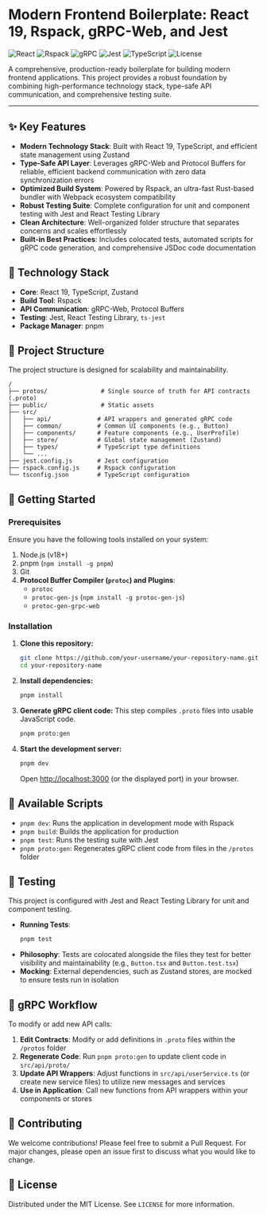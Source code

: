 # Modern Frontend Boilerplate: React 19, Rspack, gRPC-Web, and Jest

![React](https://img.shields.io/badge/React-19-blue?logo=react)
![Rspack](https://img.shields.io/badge/Rspack-Fast-orange?logo=webpack)
![gRPC](https://img.shields.io/badge/gRPC--Web-TypeSafe-green?logo=grpc)
![Jest](https://img.shields.io/badge/Tests-Jest-red?logo=jest)
![TypeScript](https://img.shields.io/badge/TypeScript-Strict-blue?logo=typescript)
![License](https://img.shields.io/badge/License-MIT-yellow.svg)

A comprehensive, production-ready boilerplate for building modern frontend applications. This project provides a robust foundation by combining high-performance technology stack, type-safe API communication, and comprehensive testing suite.

---

## ✨ Key Features

- **Modern Technology Stack**: Built with React 19, TypeScript, and efficient state management using Zustand
- **Type-Safe API Layer**: Leverages gRPC-Web and Protocol Buffers for reliable, efficient backend communication with zero data synchronization errors
- **Optimized Build System**: Powered by Rspack, an ultra-fast Rust-based bundler with Webpack ecosystem compatibility
- **Robust Testing Suite**: Complete configuration for unit and component testing with Jest and React Testing Library
- **Clean Architecture**: Well-organized folder structure that separates concerns and scales effortlessly
- **Built-in Best Practices**: Includes colocated tests, automated scripts for gRPC code generation, and comprehensive JSDoc code documentation

## 🚀 Technology Stack

- **Core**: React 19, TypeScript, Zustand
- **Build Tool**: Rspack
- **API Communication**: gRPC-Web, Protocol Buffers
- **Testing**: Jest, React Testing Library, `ts-jest`
- **Package Manager**: pnpm

## 📂 Project Structure

The project structure is designed for scalability and maintainability.

```
/
├── protos/               # Single source of truth for API contracts (.proto)
├── public/               # Static assets
├── src/
│   ├── api/             # API wrappers and generated gRPC code
│   ├── common/          # Common UI components (e.g., Button)
│   ├── components/      # Feature components (e.g., UserProfile)
│   ├── store/           # Global state management (Zustand)
│   ├── types/           # TypeScript type definitions
│   └── ...
├── jest.config.js       # Jest configuration
├── rspack.config.js     # Rspack configuration
└── tsconfig.json        # TypeScript configuration
```

## 🏁 Getting Started

### Prerequisites

Ensure you have the following tools installed on your system:

1. Node.js (v18+)
2. pnpm (`npm install -g pnpm`)
3. Git
4. **Protocol Buffer Compiler (`protoc`) and Plugins**:
   - `protoc`
   - `protoc-gen-js` (`npm install -g protoc-gen-js`)
   - `protoc-gen-grpc-web`

### Installation

1. **Clone this repository:**
   ```bash
   git clone https://github.com/your-username/your-repository-name.git
   cd your-repository-name
   ```

2. **Install dependencies:**
   ```bash
   pnpm install
   ```

3. **Generate gRPC client code:**
   This step compiles `.proto` files into usable JavaScript code.
   ```bash
   pnpm proto:gen
   ```

4. **Start the development server:**
   ```bash
   pnpm dev
   ```
   Open [http://localhost:3000](http://localhost:3000) (or the displayed port) in your browser.

## 📜 Available Scripts

- `pnpm dev`: Runs the application in development mode with Rspack
- `pnpm build`: Builds the application for production
- `pnpm test`: Runs the testing suite with Jest
- `pnpm proto:gen`: Regenerates gRPC client code from files in the `/protos` folder

## 🧪 Testing

This project is configured with Jest and React Testing Library for unit and component testing.

- **Running Tests**:
  ```bash
  pnpm test
  ```
- **Philosophy**: Tests are colocated alongside the files they test for better visibility and maintainability (e.g., `Button.tsx` and `Button.test.tsx`)
- **Mocking**: External dependencies, such as Zustand stores, are mocked to ensure tests run in isolation

## 🔄 gRPC Workflow

To modify or add new API calls:

1. **Edit Contracts**: Modify or add definitions in `.proto` files within the `/protos` folder
2. **Regenerate Code**: Run `pnpm proto:gen` to update client code in `src/api/proto/`
3. **Update API Wrappers**: Adjust functions in `src/api/userService.ts` (or create new service files) to utilize new messages and services
4. **Use in Application**: Call new functions from API wrappers within your components or stores

## 🤝 Contributing

We welcome contributions! Please feel free to submit a Pull Request. For major changes, please open an issue first to discuss what you would like to change.

## 📄 License

Distributed under the MIT License. See `LICENSE` for more information.


